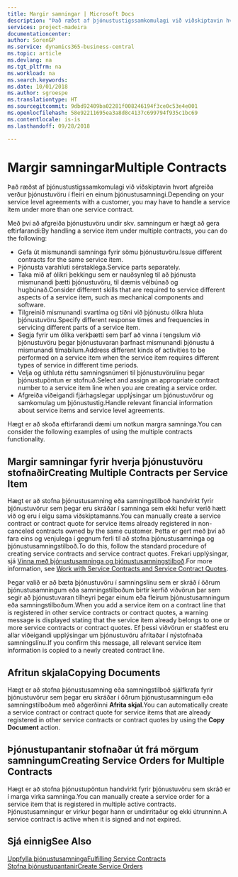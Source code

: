 ```yaml
---
title: Margir samningar | Microsoft Docs
description: "Það ræðst af þjónustustigssamkomulagi við viðskiptavin hvort afgreiða verður þjónustuvöru í fleiri en einum þjónustusamningi."
services: project-madeira
documentationcenter: 
author: SorenGP
ms.service: dynamics365-business-central
ms.topic: article
ms.devlang: na
ms.tgt_pltfrm: na
ms.workload: na
ms.search.keywords: 
ms.date: 10/01/2018
ms.author: sgroespe
ms.translationtype: HT
ms.sourcegitcommit: 9dbd92409ba02281f008246194f3ce0c53e4e001
ms.openlocfilehash: 58e92211695ea3a8d8c4137c699794f935c1bc69
ms.contentlocale: is-is
ms.lasthandoff: 09/28/2018

---
```

# <a name="multiple-contracts"></a><span data-ttu-id="b0d66-103">Margir samningar</span><span class="sxs-lookup"><span data-stu-id="b0d66-103">Multiple Contracts</span></span>
<span data-ttu-id="b0d66-104">Það ræðst af þjónustustigssamkomulagi við viðskiptavin hvort afgreiða verður þjónustuvöru í fleiri en einum þjónustusamningi.</span><span class="sxs-lookup"><span data-stu-id="b0d66-104">Depending on your service level agreements with a customer, you may have to handle a service item under more than one service contract.</span></span>  
  
<span data-ttu-id="b0d66-105">Með því að afgreiða þjónustuvöru undir skv. samningum er hægt að gera eftirfarandi:</span><span class="sxs-lookup"><span data-stu-id="b0d66-105">By handling a service item under multiple contracts, you can do the following:</span></span>  
  
* <span data-ttu-id="b0d66-106">Gefa út mismunandi samninga fyrir sömu þjónustuvöru.</span><span class="sxs-lookup"><span data-stu-id="b0d66-106">Issue different contracts for the same service item.</span></span>  
* <span data-ttu-id="b0d66-107">Þjónusta varahluti sérstaklega.</span><span class="sxs-lookup"><span data-stu-id="b0d66-107">Service parts separately.</span></span>  
* <span data-ttu-id="b0d66-108">Taka mið af ólíkri þekkingu sem er nauðsynleg til að þjónusta mismunandi þætti þjónustuvöru, til dæmis vélbúnað og hugbúnað.</span><span class="sxs-lookup"><span data-stu-id="b0d66-108">Consider different skills that are required to service different aspects of a service item, such as mechanical components and software.</span></span>  
* <span data-ttu-id="b0d66-109">Tilgreinið mismunandi svartíma og tíðni við þjónustu ólíkra hluta þjónustuvöru.</span><span class="sxs-lookup"><span data-stu-id="b0d66-109">Specify different response times and frequencies in servicing different parts of a service item.</span></span>  
* <span data-ttu-id="b0d66-110">Segja fyrir um ólíka verkþætti sem þarf að vinna í tengslum við þjónustuvöru þegar þjónustuvaran þarfnast mismunandi þjónustu á mismunandi tímabilum.</span><span class="sxs-lookup"><span data-stu-id="b0d66-110">Address different kinds of activities to be performed on a service item when the service item requires different types of service in different time periods.</span></span>  
* <span data-ttu-id="b0d66-111">Velja og úthluta réttu samningsnúmeri til þjónustuvörulínu þegar þjónustupöntun er stofnuð.</span><span class="sxs-lookup"><span data-stu-id="b0d66-111">Select and assign an appropriate contract number to a service item line when you are creating a service order.</span></span>  
* <span data-ttu-id="b0d66-112">Afgreiða viðeigandi fjárhagslegar upplýsingar um þjónustuvörur og samkomulag um þjónustustig.</span><span class="sxs-lookup"><span data-stu-id="b0d66-112">Handle relevant financial information about service items and service level agreements.</span></span>  
  
<span data-ttu-id="b0d66-113">Hægt er að skoða eftirfarandi dæmi um notkun margra samninga.</span><span class="sxs-lookup"><span data-stu-id="b0d66-113">You can consider the following examples of using the multiple contracts functionality.</span></span>  
  
## <a name="creating-multiple-contracts-per-service-item"></a><span data-ttu-id="b0d66-114">Margir samningar fyrir hverja þjónustuvöru stofnaðir</span><span class="sxs-lookup"><span data-stu-id="b0d66-114">Creating Multiple Contracts per Service Item</span></span>  
<span data-ttu-id="b0d66-115">Hægt er að stofna þjónustusamning eða samningstilboð handvirkt fyrir þjónustuvörur sem þegar eru skráðar í samninga sem ekki hefur verið hætt við og eru í eigu sama viðskiptamanns.</span><span class="sxs-lookup"><span data-stu-id="b0d66-115">You can manually create a service contract or contract quote for service items already registered in non-canceled contracts owned by the same customer.</span></span> <span data-ttu-id="b0d66-116">Þetta er gert með því að fara eins og venjulega í gegnum  ferli til að stofna þjónustusamninga og þjónustusamningstilboð.</span><span class="sxs-lookup"><span data-stu-id="b0d66-116">To do this, follow the standard procedure of creating service contracts and service contract quotes.</span></span> <span data-ttu-id="b0d66-117">Frekari upplýsingar, sjá [Vinna með þjónustusamninga og þjónustusamningstilboð](service-how-to-create-service-contracts-and-service-contract-quotes.md).</span><span class="sxs-lookup"><span data-stu-id="b0d66-117">For more information, see [Work with Service Contracts and Service Contract Quotes](service-how-to-create-service-contracts-and-service-contract-quotes.md).</span></span>  
  
<span data-ttu-id="b0d66-118">Þegar valið er að bæta þjónustuvöru í samningslínu sem er skráð í öðrum þjónustusamningum eða samningstilboðum birtir kerfið viðvörun þar sem segir að þjónustuvaran tilheyri þegar einum eða fleirum þjónustusamningum eða samningstilboðum.</span><span class="sxs-lookup"><span data-stu-id="b0d66-118">When you add a service item on a contract line that is registered in other service contracts or contract quotes, a warning message is displayed stating that the service item already belongs to one or more service contracts or contract quotes.</span></span> <span data-ttu-id="b0d66-119">Ef þessi viðvörun er staðfest eru allar viðeigandi upplýsingar um þjónustuvöru afritaðar í nýstofnaða samningslínu.</span><span class="sxs-lookup"><span data-stu-id="b0d66-119">If you confirm this message, all relevant service item information is copied to a newly created contract line.</span></span>  
  
## <a name="copying-documents"></a><span data-ttu-id="b0d66-120">Afritun skjala</span><span class="sxs-lookup"><span data-stu-id="b0d66-120">Copying Documents</span></span>  
<span data-ttu-id="b0d66-121">Hægt er að stofna þjónustusamning eða samningstilboð sjálfkrafa fyrir þjónustuvörur sem þegar eru skráðar í öðrum þjónustusamningum eða samningstilboðum með aðgerðinni **Afrita skjal**.</span><span class="sxs-lookup"><span data-stu-id="b0d66-121">You can automatically create a service contract or contract quote for service items that are already registered in other service contracts or contract quotes by using the **Copy Document** action.</span></span>  
  
## <a name="creating-service-orders-for-multiple-contracts"></a><span data-ttu-id="b0d66-122">Þjónustupantanir stofnaðar út frá mörgum samningum</span><span class="sxs-lookup"><span data-stu-id="b0d66-122">Creating Service Orders for Multiple Contracts</span></span>  
<span data-ttu-id="b0d66-123">Hægt er að stofna þjónustupöntun handvirkt fyrir þjónustuvöru sem skráð er í marga virka samninga.</span><span class="sxs-lookup"><span data-stu-id="b0d66-123">You can manually create a service order for a service item that is registered in multiple active contracts.</span></span> <span data-ttu-id="b0d66-124">Þjónustusamningur er virkur þegar hann er undirritaður og ekki útrunninn.</span><span class="sxs-lookup"><span data-stu-id="b0d66-124">A service contract is active when it is signed and not expired.</span></span>  
  
## <a name="see-also"></a><span data-ttu-id="b0d66-125">Sjá einnig</span><span class="sxs-lookup"><span data-stu-id="b0d66-125">See Also</span></span>  
[<span data-ttu-id="b0d66-126">Uppfylla þjónustusamninga</span><span class="sxs-lookup"><span data-stu-id="b0d66-126">Fulfilling Service Contracts</span></span>](service-fulfill-service-contracts.md)  
[<span data-ttu-id="b0d66-127">Stofna þjónustupantanir</span><span class="sxs-lookup"><span data-stu-id="b0d66-127">Create Service Orders</span></span>](service-how-to-create-service-orders.md)  

